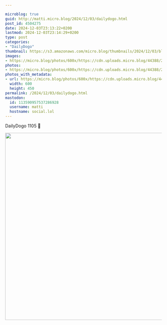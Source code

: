 ```yaml
---

microblog: true
guid: http://matti.micro.blog/2024/12/03/dailydogo.html
post_id: 4504275
date: 2024-12-03T23:13:22+0200
lastmod: 2024-12-03T23:14:29+0200
type: post
categories:
- "DailyDogo"
thumbnail: https://s3.amazonaws.com/micro.blog/thumbnails/2024/12/03/blog.martin-haehnel.de/34b7d5fd1020ad32b41a3e694e26230e.png
images:
- https://micro.blog/photos/600x/https://cdn.uploads.micro.blog/44388/2024/c7a942a92743499180fa4218bc6b38f0.jpg
photos:
- https://micro.blog/photos/600x/https://cdn.uploads.micro.blog/44388/2024/c7a942a92743499180fa4218bc6b38f0.jpg
photos_with_metadata:
- url: https://micro.blog/photos/600x/https://cdn.uploads.micro.blog/44388/2024/c7a942a92743499180fa4218bc6b38f0.jpg
  width: 600
  height: 450
permalink: /2024/12/03/dailydogo.html
mastodon:
  id: 113590957537286928
  username: matti
  hostname: social.lol
---
```

DailyDogo 1105 🐶

<img src="https://micro.blog/photos/600x/https://blog.martin-haehnel.de/uploads/2024/c7a942a92743499180fa4218bc6b38f0.jpg" width="600" alt="" />
